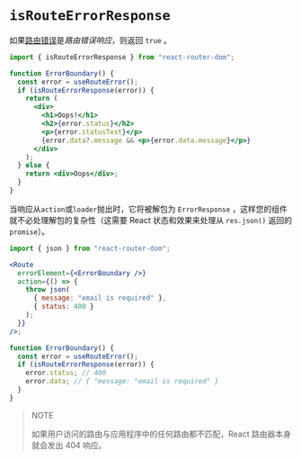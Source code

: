 # `isRouteErrorResponse`

如果[路由错误](https://baimingxuan.github.io/react-router6-doc/hooks/use-route-error)是*路由错误响应*，则返回 `true` 。

```jsx
import { isRouteErrorResponse } from "react-router-dom";

function ErrorBoundary() {
  const error = useRouteError();
  if (isRouteErrorResponse(error)) {
    return (
      <div>
        <h1>Oops!</h1>
        <h2>{error.status}</h2>
        <p>{error.statusText}</p>
        {error.data?.message && <p>{error.data.message}</p>}
      </div>
    );
  } else {
    return <div>Oops</div>;
  }
}
```

当响应从`action`或`loader`抛出时，它将被解包为 `ErrorResponse` ，这样您的组件就不必处理解包的复杂性（这需要 React 状态和效果来处理从 `res.json()` 返回的`promise`）。

```jsx
import { json } from "react-router-dom";

<Route
  errorElement={<ErrorBoundary />}
  action={() => {
    throw json(
      { message: "email is required" },
      { status: 400 }
    );
  }}
/>;

function ErrorBoundary() {
  const error = useRouteError();
  if (isRouteErrorResponse(error)) {
    error.status; // 400
    error.data; // { "message: "email is required" }
  }
}
```

> NOTE
>
> 如果用户访问的路由与应用程序中的任何路由都不匹配，React 路由器本身就会发出 404 响应。